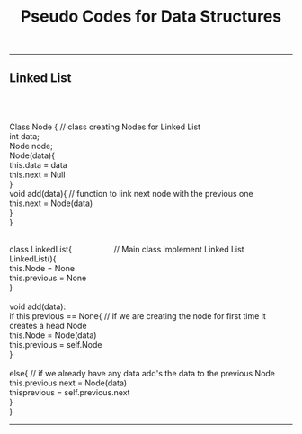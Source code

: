 <center><h1>Pseudo Codes for Data Structures</h1></center><br>
<hr>
<h2> Linked List</h2><br>
<p><br>
Class Node {   // class creating Nodes for Linked List <br>
  int data;<br>
  Node node;<br>
  Node(data){<br>
  this.data = data<br>
  this.next = Null<br>
  }<br>
  void add(data){   // function to link next node with the previous one <br>
  this.next = Node(data)<br>
  }<br>
  }<br>
</p><br>
class LinkedList{&nbsp;&nbsp;&nbsp;&nbsp;&nbsp;&nbsp;&nbsp;&nbsp;&nbsp;&nbsp;&nbsp;&nbsp;&nbsp;&nbsp;&nbsp;&nbsp;&nbsp;&nbsp; // Main class implement Linked List  <br>
   LinkedList(){ <br>
       this.Node = None<br>
        this.previous = None<br>
        }<br><br>
    void add(data):<br>
        if this.previous == None{                   // if we are creating the node for first time it creates a head Node<br>
           this.Node = Node(data)<br>
            this.previous = self.Node<br>
            }<br><br>
        else{                                       // if we already have any data add's the data to the previous Node<br>
            this.previous.next = Node(data)<br>
            thisprevious = self.previous.next<br>
            }<br>
            }<br>
<hr>

